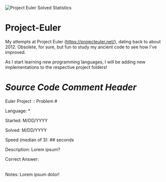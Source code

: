 ![Project Euler Solved Statistics](https://projecteuler.net/profile/TonyCardillo.png)

# Project-Euler
My attempts at Project Euler (https://projecteuler.net/), dating back to about 2012. Obsolete, for sure, but fun to study my ancient code to see how I've improved.

As I start learning new programming languages, I will be adding new implementations to the respective project folders!



# *Source Code Comment Header*

Euler Project :: Problem #

Language: *

Started: M/DD/YYYY

Solved:  M/DD/YYYY

Speed (median of 3): ## seconds

Description:
Lorem ipsum?

Correct Answer:
######

Notes:
Lorem ipsum dolor! 
